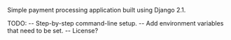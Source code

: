 Simple payment processing application built using Django 2.1.


TODO: 
-- Step-by-step command-line setup.
-- Add environment variables that need to be set.
-- License?
